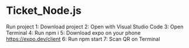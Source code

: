 # Ticket_Node.js

Run project 
1: Download project
2: Open with Visual Studio Code
3: Open Terminal
4: Run npm i
5: Download expo on your phone https://expo.dev/client 
6: Run npm start 
7: Scan QR on Terminal
